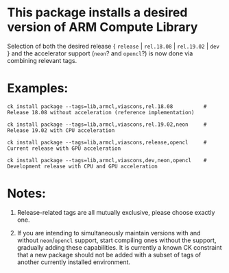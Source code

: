 # This package installs a desired version of ARM Compute Library

Selection of both the desired release { `release` | `rel.18.08` | `rel.19.02` | `dev` } and the accelerator support (`neon`? and `opencl`?) is now done via combining relevant tags.

# Examples:
```
ck install package --tags=lib,armcl,viascons,rel.18.08			# Release 18.08 without acceleration (reference implementation)

ck install package --tags=lib,armcl,viascons,rel.19.02,neon		# Release 19.02 with CPU acceleration

ck install package --tags=lib,armcl,viascons,release,opencl		# Current release with GPU acceleration

ck install package --tags=lib,armcl,viascons,dev,neon,opencl	# Development release with CPU and GPU acceleration
```

# Notes:
1. Release-related tags are all mutually exclusive, please choose exactly one.

2. If you are intending to simultaneously maintain versions with and without `neon`/`opencl` support, start compiling ones without the support, gradually adding these capabilities. It is currently a known CK constraint that a new package should not be added with a subset of tags of another currently installed environment.